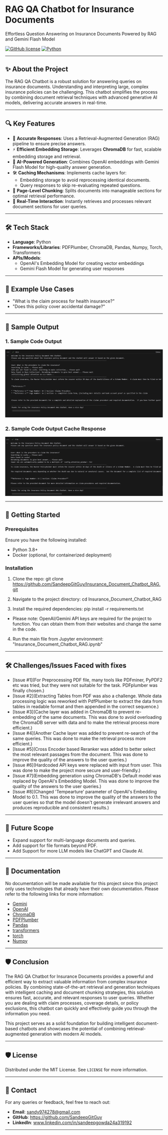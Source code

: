 # RAG QA Chatbot for Insurance Documents  
Effortless Question Answering on Insurance Documents Powered by RAG and Gemini Flash Model  

[![GitHub license](https://img.shields.io/badge/license-MIT-blue.svg)](LICENSE)
[![Python](https://img.shields.io/badge/python-3.8%2B-brightgreen.svg)](https://www.python.org/)  

---  

## ✨ About the Project  
The RAG QA Chatbot is a robust solution for answering queries on insurance documents. Understanding and interpreting large, complex insurance policies can be challenging. This chatbot simplifies the process by combining document retrieval techniques with advanced generative AI models, delivering accurate answers in real-time.  

---  

## 🔍 Key Features  
- 🌟 **Accurate Responses**: Uses a Retrieval-Augmented Generation (RAG) pipeline to ensure precise answers.  
- ⚡ **Efficient Embedding Storage**: Leverages **ChromaDB** for fast, scalable embedding storage and retrieval.  
- 🧠 **AI-Powered Generation**: Combines OpenAI embeddings with Gemini Flash Model for high-quality answer generation.  
- 🛠️ **Caching Mechanisms**: Implements cache layers for:  
  - Embedding storage to avoid reprocessing identical documents.  
  - Query responses to skip re-evaluating repeated questions.  
- 📄 **Page-Level Chunking**: Splits documents into manageable sections for optimal retrieval performance.  
- 🤖 **Real-Time Interaction**: Instantly retrieves and processes relevant document sections for user queries.  

---  

## 🛠️ Tech Stack  
- **Language**: Python  
- **Frameworks/Libraries**: PDFPlumber, ChromaDB, Pandas, Numpy, Torch, Transformers
- **APIs/Models**:  
  - OpenAI's Embedding Model for creating vector embeddings  
  - Gemini Flash Model for generating user responses  

---  

## 🧪 Example Use Cases
- "What is the claim process for health insurance?"  
- "Does this policy cover accidental damage?"

---

## 📸 Sample Output
### 1. Sample Code Output
![Sample Code Output](Code%20Sample%20Output%20Screenshots/Code%20Sample%20Output%202.png)

### 2. Sample Code Output Cache Response
![Sample Code Output Cache Response](Code%20Sample%20Output%20Screenshots/Code%20Sample%20Output%201.png)


---

## 🚀 Getting Started

### Prerequisites
Ensure you have the following installed:
- Python 3.8+
- Docker (optional, for containerized deployment)

### Installation
1. Clone the repo:
git clone https://github.com/SandeepGitGuy/Insurance_Document_Chatbot_RAG.git

2. Navigate to the project directory:
cd Insurance_Document_Chatbot_RAG

3. Install the required dependencies:
pip install -r requirements.txt

- Please note: OpenAI/Gemini API keys are required for the project to function. You can obtain them from their websites and change the same in the code.

4. Run the main file from Jupyter environment:
"Insurance_Document_Chatbot_RAG.ipynb"

---

## 🛠️ Challenges/Issues Faced with fixes
- [Issue #1](For Preprocessing PDF file, many tools like PDFminer, PyPDF2 etc was tried, but they were not suitable for the task. PDFplumber was finally chosen.)
- [Issue #2](Extracting Tables from PDF was also a challenge. Whole data processing logic was reworked with PdfPlumber to extract the data from tables in readable format and then appended in the correct sequence.)
- [Issue #3](Cache layer was added in ChromaDB to prevent re-embedding of the same documents. This was done to avoid overloading the ChromaDB server with data and to make the retrieval process more efficient.)
- [Issue #4](Another Cache layer was added to prevent re-search of the same queries. This was done to make the retrieval process more efficient.)
- [Issue #5](Cross Encoder based Reranker was added to better select the most relevant passages from the document. This was done to improve the quality of the answers to the user queries.)
- [Issue #6](Hardcoded API keys were replaced with input from user. This was done to make the project more secure and user-friendly.)
- [Issue #7](Embedding generation using ChromaDB's Default model was replaced by OpenAI's Embedding Model. This was done to improve the quality of the answers to the user queries.)
- [Issue #8](Changed 'Tempearture' parameter of OpenAI's Embedding Model to 0.1. This was done to improve the quality of the answers to the user queries so that the model doesn't generate irrelevant answers and produces reproducible and consistent results.)

---

## 🚀 Future Scope
- Expand support for multi-language documents and queries.
- Add support for file formats beyond PDF.
- Add Support for more LLM models like ChatGPT and Claude AI.

---

## 📖 Documentation
No documentation will be made available for this project since this project only uses technologies that already have their own documentation. Please refer to the following links for more information:
- [Gemini](https://ai.google.dev/gemini-api/docs/models/gemini)
- [OpenAI](https://platform.openai.com/docs/)
- [ChromaDB](https://docs.trychroma.com/)
- [PDFPlumber](https://pypi.org/project/pdfplumber/0.1.2/)
- [Pandas](https://pandas.pydata.org/docs/)
- [transformers](https://huggingface.co/docs/transformers/index)
- [torch](https://pytorch.org/docs/stable/index.html)
- [Numpy](https://numpy.org/doc/stable/)

---

## 🛡️ Conclusion 
The RAG QA Chatbot for Insurance Documents provides a powerful and efficient way to extract valuable information from complex insurance policies. By combining state-of-the-art retrieval and generation techniques with intelligent caching and document chunking strategies, this solution ensures fast, accurate, and relevant responses to user queries. Whether you are dealing with claim processes, coverage details, or policy exclusions, this chatbot can quickly and effectively guide you through the information you need.  

This project serves as a solid foundation for building intelligent document-based chatbots and showcases the potential of combining retrieval-augmented generation with modern AI models.  
 
---

## 🛡️ License
Distributed under the MIT License. See `LICENSE` for more information.

---

## 💬 Contact
For any queries or feedback, feel free to reach out:

- **Email**: sandy974278@gmail.com
- **GitHub**: https://github.com/SandeepGitGuy
- **LinkedIn**: www.linkedin.com/in/sandeepgowda24a319192

---